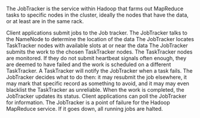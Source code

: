 The JobTracker is the service within Hadoop that farms out MapReduce tasks to specific nodes in the cluster, ideally the nodes that have the data, or at least are in the same rack.

Client applications submit jobs to the Job tracker.
The JobTracker talks to the NameNode to determine the location of the data
The JobTracker locates TaskTracker nodes with available slots at or near the data
The JobTracker submits the work to the chosen TaskTracker nodes.
The TaskTracker nodes are monitored. If they do not submit heartbeat signals often enough, they are deemed to have failed and the work is scheduled on a different TaskTracker.
A TaskTracker will notify the JobTracker when a task fails. The JobTracker decides what to do then: it may resubmit the job elsewhere, it may mark that specific record as something to avoid, and it may may even blacklist the TaskTracker as unreliable.
When the work is completed, the JobTracker updates its status.
Client applications can poll the JobTracker for information.
The JobTracker is a point of failure for the Hadoop MapReduce service. If it goes down, all running jobs are halted.
